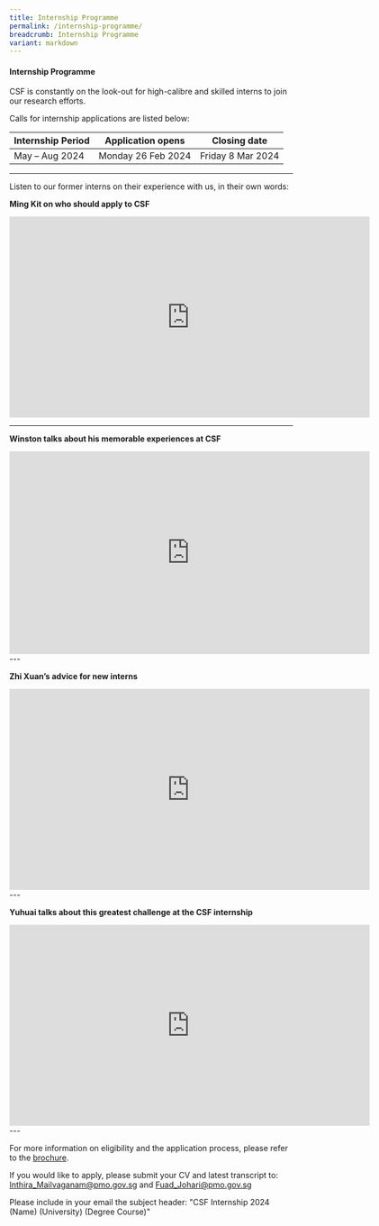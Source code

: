 ```yaml
---
title: Internship Programme
permalink: /internship-programme/
breadcrumb: Internship Programme
variant: markdown
---
```

#### **Internship Programme**

CSF is constantly on the look-out for high-calibre and skilled interns to join our research efforts. 

Calls for internship applications are listed below:

| Internship Period  | Application opens | Closing date |
| ------------- | ------------- | ------------- |
| May – Aug 2024 | Monday 26 Feb 2024  | Friday 8 Mar 2024  |

---  

Listen to our former interns on their experience with us, in their own words:

**Ming Kit on who should apply to CSF**   

<div class="video-responsive">
<iframe allowfullscreen="" frameborder="0" height="357" width="640" src="https://player.vimeo.com/video/185296342"></iframe></div>


---

**Winston talks about his memorable experiences at CSF** 
<div class="video-responsive">
<iframe allowfullscreen="" frameborder="0" height="360" width="640" src="https://player.vimeo.com/video/194625983"></iframe>
</div>
---

**Zhi Xuan’s advice for new interns**  
<div class="video-responsive">
<iframe allowfullscreen="" frameborder="0" height="357" width="640" src="https://player.vimeo.com/video/185298228"></iframe> 
</div>
---

**Yuhuai talks about this greatest challenge at the CSF internship**  
<div class="video-responsive">
<iframe allowfullscreen="" frameborder="0" height="357" width="640" src="https://player.vimeo.com/video/185292860"></iframe>  
</div>
---

For more information on eligibility and the application process, please refer to the 
[brochure](/files/media-centre/csf_intern_broc_summer2024.pdf).

If you would like to apply, please submit your CV and latest transcript to: [Inthira_Mailvaganam@pmo.gov.sg](mailto:Inthira_Mailvaganam@pmo.gov.sg) and [Fuad_Johari@pmo.gov.sg](mailto:Fuad_Johari@pmo.gov.sg)

Please include in your email the subject header: 
"CSF Internship 2024 (Name) (University) (Degree Course)"